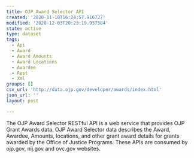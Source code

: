 ```yaml
---
title: OJP Award Selector API
created: '2020-11-10T16:24:57.916727'
modified: '2020-12-03T20:23:19.937584'
state: active
type: dataset
tags:
  - Api
  - Award
  - Award Amounts
  - Award Locations
  - Awardee
  - Rest
  - Xml
groups: []
csv_url: 'http://data.ojp.gov/developer/awards/index.html'
json_url: ''
layout: post

---
```

The OJP Award Selector RESTful API is a web service that provides OJP Grant Awards data. OJP Award Selector data describes the Award, Awardee, Amounts, locations, and other grant award details for grants awarded by the Office of Justice Programs. These APIs are consumed by ojp.gov, nij.gov and ovc.gov websites.
